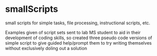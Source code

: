 # smallScripts
small scripts for simple tasks, file processing, instructional scripts, etc.

Examples given of script sets sent to lab MS student to aid in their development of coding skills, 
so created three pseudo code versions of simple script to give guided help/prompt them to try writing themselves without exclusively doling out a solution
